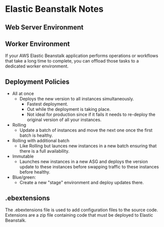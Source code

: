 # Elastic Beanstalk Notes

## Web Server Environment

## Worker Environment

If your AWS Elastic Beanstalk application performs operations or workflows that take a long time to complete, you can offload those tasks to a dedicated worker environment.

## Deployment Policies

- All at once
  - Deploys the new version to all instances simultaneously.
    - Fastest deployment.
    - Out while the deployment is taking place.
    - Not ideal for production since if it fails it needs to re-deploy the original version of all your instances.
- Rolling
  - Update a batch of instances and move the next one once the first batch is healthy.
- Rolling with additional batch
  - Like Rolling but launces new instances in a new batch ensuring that there is a full availability.
- Immutable
  - Launches new instances in a new ASG and deploys the version update to these instances before swapping traffic to these instances before healthy.
- Blue/green:
  - Create a new "stage" environment and deploy updates there.

## .ebextensions

The .ebextensions file is used to add configuration files to the source code. Extensions are a zip file containing code that must be deployed to Elastic Beanstalk.
